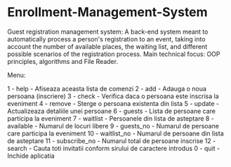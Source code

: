 # Enrollment-Management-System
 

Guest registration management system: A back-end system meant to automatically process a person's registration to an event, taking into account the number of available places, the waiting list, and different possible scenarios of the registration process. Main technical focus: OOP principles, algorithms and File Reader.

Menu:

1 - help         - Afiseaza aceasta lista de comenzi
2 - add          - Adauga o noua persoana (inscriere)
3 - check        - Verifica daca o persoana este inscrisa la eveniment
4 - remove       - Sterge o persoana existenta din lista
5 - update       - Actualizeaza detaliile unei persoane
6 - guests       - Lista de persoane care participa la eveniment
7 - waitlist     - Persoanele din lista de asteptare
8 - available    - Numarul de locuri libere
9 - guests_no    - Numarul de persoane care participa la eveniment
10 - waitlist_no  - Numarul de persoane din lista de asteptare
11 - subscribe_no - Numarul total de persoane inscrise
12 - search       - Cauta toti invitatii conform sirului de caractere introdus
0 - quit         - Inchide aplicatia
